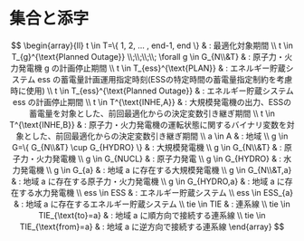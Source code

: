 # 集合と添字

$$
\begin{array}{ll}
      t \in T=\{ 1, 2, ... , end-1, end \}
       & : 最適化対象期間
      \\
      t \in T_{g}^{\text{Planned Outage}} \\;\\;\\;\\; \forall g \in G_{N\\&T}
       & : 原子力・火力発電機 g の計画停止期間
      \\
      t \in T_{ess}^{\text{PLAN}}
       & : エネルギー貯蔵システム ess の蓄電量計画運用指定時刻(ESSの特定時間の蓄電量指定制約を考慮時に使用)
      \\
      t \in T_{ess}^{\text{Planned Outage}}
       & : エネルギー貯蔵システム ess の計画停止期間
      \\
      t \in T^{\text{INHE,A}}
       & : 大規模発電機の出力、ESSの蓄電量を対象とした、前回最適化からの決定変数引き継ぎ期間
      \\
      t \in T^{\text{INHE,B}}
       & : 原子力・火力発電機の運転状態に関するバイナリ変数を対象とした、前回最適化からの決定変数引き継ぎ期間
      \\
      a \in A
       & : 地域
      \\
      g \in G=\{ G_{N\\&T} \cup G_{HYDRO} \}
       & : 大規模発電機
      \\
      g \in G_{N\\&T}
       & : 原子力・火力発電機
      \\
      g \in G_{NUCL}
       & : 原子力発電
      \\
      g \in G_{HYDRO}
       & : 水力発電機
      \\
      g \in G_{a}
       & : 地域 a に存在する大規模発電機
      \\
      g \in G_{N\\&T,a}
       & : 地域 a に存在する原子力・火力発電機
      \\
      g \in G_{HYDRO,a}
       & : 地域 a に存在する水力発電機
      \\
      ess \in ESS
       & : エネルギー貯蔵システム
      \\
      ess \in ESS_{a}
       & : 地域 a に存在するエネルギー貯蔵システム
      \\
      tie \in TIE
       & : 連系線
      \\
      tie \in TIE_{\text{to}=a}
       & : 地域 a に順方向で接続する連系線
      \\
      tie \in TIE_{\text{from}=a}
       & : 地域 a に逆方向で接続する連系線
\end{array}
$$
